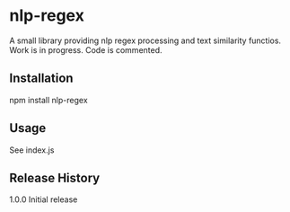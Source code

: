 nlp-regex
=========

A small library providing nlp regex processing and text similarity functios. Work is in progress. Code is commented.

## Installation

  npm install nlp-regex

## Usage

  See index.js

## Release History

  1.0.0 Initial release
